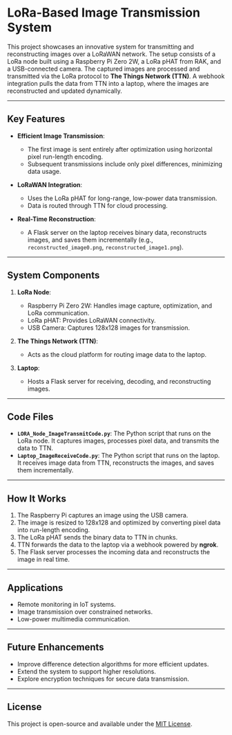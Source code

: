 # **LoRa-Based Image Transmission System**

This project showcases an innovative system for transmitting and reconstructing images over a LoRaWAN network. The setup consists of a LoRa node built using a Raspberry Pi Zero 2W, a LoRa pHAT from RAK, and a USB-connected camera. The captured images are processed and transmitted via the LoRa protocol to **The Things Network (TTN)**. A webhook integration pulls the data from TTN into a laptop, where the images are reconstructed and updated dynamically.

---

## **Key Features**
- **Efficient Image Transmission**:
  - The first image is sent entirely after optimization using horizontal pixel run-length encoding.
  - Subsequent transmissions include only pixel differences, minimizing data usage.

- **LoRaWAN Integration**:
  - Uses the LoRa pHAT for long-range, low-power data transmission.
  - Data is routed through TTN for cloud processing.

- **Real-Time Reconstruction**:
  - A Flask server on the laptop receives binary data, reconstructs images, and saves them incrementally (e.g., `reconstructed_image0.png`, `reconstructed_image1.png`).

---

## **System Components**
1. **LoRa Node**:
   - Raspberry Pi Zero 2W: Handles image capture, optimization, and LoRa communication.
   - LoRa pHAT: Provides LoRaWAN connectivity.
   - USB Camera: Captures 128x128 images for transmission.

2. **The Things Network (TTN)**:
   - Acts as the cloud platform for routing image data to the laptop.

3. **Laptop**:
   - Hosts a Flask server for receiving, decoding, and reconstructing images.

---

## **Code Files**
- **`LORA_Node_ImageTransmitCode.py`**: The Python script that runs on the LoRa node. It captures images, processes pixel data, and transmits the data to TTN.
- **`Laptop_ImageReceiveCode.py`**: The Python script that runs on the laptop. It receives image data from TTN, reconstructs the images, and saves them incrementally.

---

## **How It Works**
1. The Raspberry Pi captures an image using the USB camera.
2. The image is resized to 128x128 and optimized by converting pixel data into run-length encoding.
3. The LoRa pHAT sends the binary data to TTN in chunks.
4. TTN forwards the data to the laptop via a webhook powered by **ngrok**.
5. The Flask server processes the incoming data and reconstructs the image in real time.

---

## **Applications**
- Remote monitoring in IoT systems.
- Image transmission over constrained networks.
- Low-power multimedia communication.

---

## **Future Enhancements**
- Improve difference detection algorithms for more efficient updates.
- Extend the system to support higher resolutions.
- Explore encryption techniques for secure data transmission.

---

## **License**
This project is open-source and available under the [MIT License](LICENSE).
